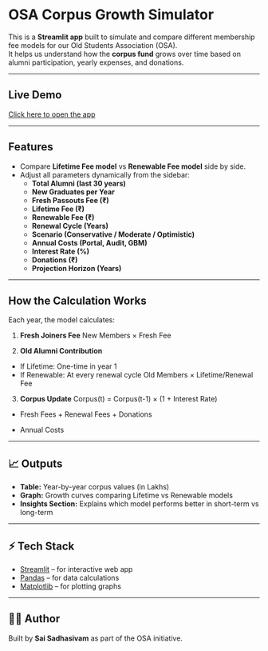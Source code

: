 #  OSA Corpus Growth Simulator

This is a **Streamlit app** built to simulate and compare different membership fee models for our Old Students Association (OSA).  
It helps us understand how the **corpus fund** grows over time based on alumni participation, yearly expenses, and donations.

---

## Live Demo
   [Click here to open the app](https://osa-corpus-app-saisadhasivam.streamlit.app)

---

## Features

- Compare **Lifetime Fee model** vs **Renewable Fee model** side by side.
- Adjust all parameters dynamically from the sidebar:
  - **Total Alumni (last 30 years)**
  - **New Graduates per Year**
  - **Fresh Passouts Fee (₹)**
  - **Lifetime Fee (₹)**
  - **Renewable Fee (₹)**
  - **Renewal Cycle (Years)**
  - **Scenario (Conservative / Moderate / Optimistic)**
  - **Annual Costs (Portal, Audit, GBM)**
  - **Interest Rate (%)**
  - **Donations (₹)**
  - **Projection Horizon (Years)**

---

## How the Calculation Works

Each year, the model calculates:

1. **Fresh Joiners Fee**
   New Members × Fresh Fee

2. **Old Alumni Contribution**
- If Lifetime: One-time in year 1  
- If Renewable: At every renewal cycle
  Old Members × Lifetime/Renewal Fee

3. **Corpus Update**
   Corpus(t) = Corpus(t-1) × (1 + Interest Rate)
+ Fresh Fees + Renewal Fees + Donations
- Annual Costs

---

## 📈 Outputs

- **Table:** Year-by-year corpus values (in Lakhs)  
- **Graph:** Growth curves comparing Lifetime vs Renewable models  
- **Insights Section:** Explains which model performs better in short-term vs long-term  

---

## ⚡ Tech Stack

- [Streamlit](https://streamlit.io/) – for interactive web app  
- [Pandas](https://pandas.pydata.org/) – for data calculations  
- [Matplotlib](https://matplotlib.org/) – for plotting graphs  

---

## 👨‍💻 Author

Built by **Sai Sadhasivam** as part of the OSA initiative.
